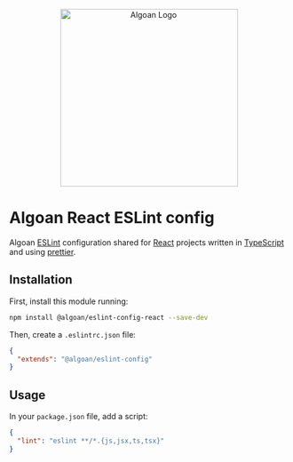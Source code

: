 <p align="center">
  <a href="http://algoan.com/" target="blank"><img src="https://media.licdn.com/dms/image/C4E0BAQH-hIlc5g9g7w/company-logo_200_200/0?e=2159024400&v=beta&t=j5y9KO1P22GsMx3vBNawrpvyvjD2iyBWGeVPUsRkn5s" width="320" alt="Algoan Logo" /></a>
</p>

# Algoan React ESLint config

Algoan [ESLint](https://eslint.org) configuration shared for [React](https://reactjs.org/) projects written in [TypeScript](https://www.typescriptlang.org/) and using [prettier](https://prettier.io/).

## Installation

First, install this module running:

```bash
npm install @algoan/eslint-config-react --save-dev
```

Then, create a `.eslintrc.json` file:

```json
{
  "extends": "@algoan/eslint-config"
}
```

## Usage

In your `package.json` file, add a script:

```json
{
  "lint": "eslint **/*.{js,jsx,ts,tsx}"
}
```
